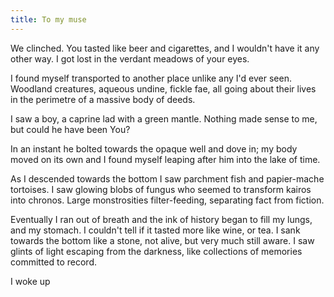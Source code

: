 ```yaml
---
title: To my muse
---
```


We clinched. You tasted like beer and cigarettes, and I wouldn't have it any other way. I got lost in the verdant meadows of your eyes. 

I found myself transported to another place unlike any I'd ever seen. Woodland creatures, aqueous undine, fickle fae, all going about their lives in the perimetre of a massive body of deeds. 

I saw a boy, a caprine lad with a green mantle. Nothing made sense to me, but could he have been You?

In an instant he bolted towards the opaque well and dove in; my body moved on its own and I found myself leaping after him into the lake of time.

As I descended towards the bottom I saw parchment fish and papier-mache tortoises. I saw glowing blobs of fungus who seemed to transform kairos into chronos. Large monstrosities filter-feeding, separating fact from fiction.

Eventually I ran out of breath and the ink of history began to fill my lungs, and my stomach. I couldn't tell if it tasted more like wine, or tea. I sank towards the bottom like a stone, not alive, but very much still aware. I saw glints of light escaping from the darkness, like collections of memories committed to record. 

I woke up 
